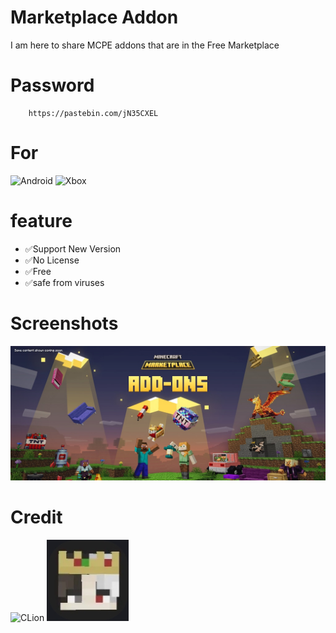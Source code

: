 # Marketplace Addon

I am here to share MCPE addons that are in the Free Marketplace

# Password

        https://pastebin.com/jN35CXEL
# For
![Android](https://img.shields.io/badge/Android-3DDC84?style=for-the-badge&logo=android&logoColor=white) ![Xbox](https://img.shields.io/badge/xbox-%23107C10.svg?style=for-the-badge&logo=xbox&logoColor=white)

# feature

 - ✅Support New Version
 - ✅No License
 - ✅Free
 - ✅safe from viruses

# Screenshots
![alt text](https://github.com/kintil555/Addon/blob/main/Screenshot/Marketplace_AddOnsPilot_NetBlog_1170x500.jpg?raw=true)

# Credit

![CLion](https://img.shields.io/badge/CLion-black?style=for-the-badge&logo=clion&logoColor=white)  ![alt text](https://github.com/kintil555/Addon/blob/main/Screenshot/IMG_20250126_125800.jpg?raw=true)
